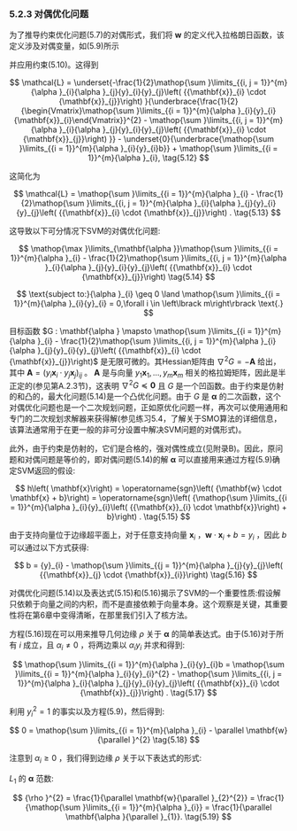### 5.2.3 对偶优化问题

为了推导约束优化问题(5.7)的对偶形式，我们将 $\mathbf{w}$ 的定义代入拉格朗日函数，该定义涉及对偶变量，如(5.9)所示

并应用约束(5.10)。这得到

$$
\mathcal{L} = \underset{-\frac{1}{2}\mathop{\sum }\limits_{{i, j = 1}}^{m}{\alpha }_{i}{\alpha }_{j}{y}_{i}{y}_{j}\left( {{\mathbf{x}}_{i} \cdot {\mathbf{x}}_{j}}\right) }{\underbrace{\frac{1}{2}{\begin{Vmatrix}\mathop{\sum }\limits_{{i = 1}}^{m}{\alpha }_{i}{y}_{i}{\mathbf{x}}_{i}\end{Vmatrix}}^{2} - \mathop{\sum }\limits_{{i, j = 1}}^{m}{\alpha }_{i}{\alpha }_{j}{y}_{i}{y}_{j}\left( {{\mathbf{x}}_{i} \cdot {\mathbf{x}}_{j}}\right) }} - \underset{0}{\underbrace{\mathop{\sum }\limits_{{i = 1}}^{m}{\alpha }_{i}{y}_{i}b}} + \mathop{\sum }\limits_{{i = 1}}^{m}{\alpha }_{i}, \tag{5.12}
$$

这简化为

$$
\mathcal{L} = \mathop{\sum }\limits_{{i = 1}}^{m}{\alpha }_{i} - \frac{1}{2}\mathop{\sum }\limits_{{i, j = 1}}^{m}{\alpha }_{i}{\alpha }_{j}{y}_{i}{y}_{j}\left( {{\mathbf{x}}_{i} \cdot {\mathbf{x}}_{j}}\right) . \tag{5.13}
$$

这导致以下可分情况下SVM的对偶优化问题:

$$
\mathop{\max }\limits_{\mathbf{\alpha }}\mathop{\sum }\limits_{{i = 1}}^{m}{\alpha }_{i} - \frac{1}{2}\mathop{\sum }\limits_{{i, j = 1}}^{m}{\alpha }_{i}{\alpha }_{j}{y}_{i}{y}_{j}\left( {{\mathbf{x}}_{i} \cdot {\mathbf{x}}_{j}}\right) \tag{5.14}
$$

$$
\text{subject to:}{\alpha }_{i} \geq 0 \land \mathop{\sum }\limits_{{i = 1}}^{m}{\alpha }_{i}{y}_{i} = 0,\forall i \in \left\lbrack m\right\rbrack \text{.}
$$

目标函数 $G : \mathbf{\alpha } \mapsto \mathop{\sum }\limits_{{i = 1}}^{m}{\alpha }_{i} - \frac{1}{2}\mathop{\sum }\limits_{{i, j = 1}}^{m}{\alpha }_{i}{\alpha }_{j}{y}_{i}{y}_{j}\left( {{\mathbf{x}}_{i} \cdot {\mathbf{x}}_{j}}\right)$ 是无限可微的。其Hessian矩阵由 ${\nabla }^{2}G = - \mathbf{A}$ 给出，其中 $\mathbf{A} = {\left( {y}_{i}{\mathbf{x}}_{i} \cdot {y}_{j}{\mathbf{x}}_{j}\right) }_{ij}$ 。 $\mathbf{A}$ 是与向量 ${y}_{1}{\mathbf{x}}_{1},\ldots ,{y}_{m}{\mathbf{x}}_{m}$ 相关的格拉姆矩阵，因此是半正定的(参见第A.2.3节)，这表明 ${\nabla }^{2}G \preccurlyeq \mathbf{0}$ 且 $G$ 是一个凹函数。由于约束是仿射的和凸的，最大化问题(5.14)是一个凸优化问题。由于 $G$ 是 $\mathbf{\alpha }$ 的二次函数，这个对偶优化问题也是一个二次规划问题，正如原优化问题一样，再次可以使用通用和专门的二次规划求解器来获得解(参见练习5.4，了解关于SMO算法的详细信息，该算法通常用于在更一般的非可分设置中解决SVM问题的对偶形式)。

此外，由于约束是仿射的，它们是合格的，强对偶性成立(见附录B)。因此，原问题和对偶问题是等价的，即对偶问题(5.14)的解 $\mathbf{\alpha }$ 可以直接用来通过方程(5.9)确定SVM返回的假设:

$$
h\left( \mathbf{x}\right) = \operatorname{sgn}\left( {\mathbf{w} \cdot \mathbf{x} + b}\right) = \operatorname{sgn}\left( {\mathop{\sum }\limits_{{i = 1}}^{m}{\alpha }_{i}{y}_{i}\left( {{\mathbf{x}}_{i} \cdot \mathbf{x}}\right) + b}\right) . \tag{5.15}
$$

由于支持向量位于边缘超平面上，对于任意支持向量 ${\mathbf{x}}_{i}$ ，$\mathbf{w} \cdot {\mathbf{x}}_{i} + b = {y}_{i}$ ，因此 $b$ 可以通过以下方式获得:

$$
b = {y}_{i} - \mathop{\sum }\limits_{{j = 1}}^{m}{\alpha }_{j}{y}_{j}\left( {{\mathbf{x}}_{j} \cdot {\mathbf{x}}_{i}}\right) \tag{5.16}
$$

对偶优化问题(5.14)以及表达式(5.15)和(5.16)揭示了SVM的一个重要性质:假设解只依赖于向量之间的内积，而不是直接依赖于向量本身。这个观察是关键，其重要性将在第6章中变得清晰，在那里我们引入了核方法。

方程(5.16)现在可以用来推导几何边缘 $\rho$ 关于 $\mathbf{\alpha }$ 的简单表达式。由于(5.16)对于所有 $i$ 成立，且 ${\alpha }_{i} \neq 0$ ，将两边乘以 ${\alpha }_{i}{y}_{i}$ 并求和得到:

$$
\mathop{\sum }\limits_{{i = 1}}^{m}{\alpha }_{i}{y}_{i}b = \mathop{\sum }\limits_{{i = 1}}^{m}{\alpha }_{i}{y}_{i}^{2} - \mathop{\sum }\limits_{{i, j = 1}}^{m}{\alpha }_{i}{\alpha }_{j}{y}_{i}{y}_{j}\left( {{\mathbf{x}}_{i} \cdot {\mathbf{x}}_{j}}\right) . \tag{5.17}
$$

利用 ${y}_{i}^{2} = 1$ 的事实以及方程(5.9)，然后得到:

$$
0 = \mathop{\sum }\limits_{{i = 1}}^{m}{\alpha }_{i} - \parallel \mathbf{w}{\parallel }^{2} \tag{5.18}
$$

注意到 ${\alpha }_{i} \geq 0$ ，我们得到边缘 $\rho$ 关于以下表达式的形式:

${L}_{1}$ 的 $\mathbf{\alpha }$ 范数:

$$
{\rho }^{2} = \frac{1}{\parallel \mathbf{w}{\parallel }_{2}^{2}} = \frac{1}{\mathop{\sum }\limits_{{i = 1}}^{m}{\alpha }_{i}} = \frac{1}{\parallel \mathbf{\alpha }{\parallel }_{1}}. \tag{5.19}
$$